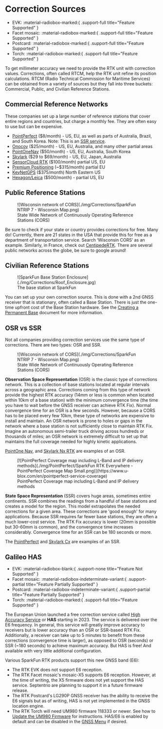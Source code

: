 # Correction Sources

<!--
Compatibility Icons
====================================================================================

:material-radiobox-marked:{ .support-full title="Feature Supported" }
:material-radiobox-indeterminate-variant:{ .support-partial title="Feature Partially Supported" }
:material-radiobox-blank:{ .support-none title="Feature Not Supported" }
-->

<div class="grid cards fill" markdown>

- EVK: :material-radiobox-marked:{ .support-full title="Feature Supported" }
- Facet mosaic: :material-radiobox-marked:{ .support-full title="Feature Supported" }
- Postcard: :material-radiobox-marked:{ .support-full title="Feature Supported" }
- Torch: :material-radiobox-marked:{ .support-full title="Feature Supported" }

</div>

To get millimeter accuracy we need to provide the RTK unit with correction values. Corrections, often called RTCM, help the RTK unit refine its position calculations. RTCM (Radio Technical Commission for Maritime Services) can be obtained from a variety of sources but they fall into three buckets: Commercial, Public, and Civilian Reference Stations.

## Commercial Reference Networks

These companies set up a large number of reference stations that cover entire regions and countries, but charge a monthly fee. They are often easy to use but can be expensive.

- [PointPerfect](https://docs.sparkfun.com/SparkFun_RTK_Everywhere_Firmware/quickstart-torch/#pointperfect-corrections) ($8/month) - US, EU, as well as parts of Australia, Brazil, and South Korea. Note: This is an [SSR service](https://docs.sparkfun.com/SparkFun_RTK_Everywhere_Firmware/correction_sources/#osr-vs-ssr).
- [Onocoy](https://console.onocoy.com/explorer) ($25/month) - US, EU, Australia, and many other partial areas
- [PointOneNav](https://app.pointonenav.com/trial?src=sparkfun) ($50/month) - US, EU, Australia, South Korea
- [Skylark](https://www.swiftnav.com/skylark) ($29 to $69/month) - US, EU, Japan, Australia
- [SensorCloud RTK](https://rtk.sensorcloud.com/pricing/) ($100/month) partial US, EU
- [Premium Positioning](https://www.premium-positioning.com) (~$315/month) partial EU
- [KeyNetGPS](https://www.keypre.com/KeynetGPS) ($375/month) North Eastern US
- [Hexagon/Leica](https://hxgnsmartnet.com/en-US) ($500/month) - partial US, EU

## Public Reference Stations

<figure markdown>
![Wisconsin network of CORS](./img/Corrections/SparkFun NTRIP 7 - Wisconsin Map.png)
<figcaption markdown>
State Wide Network of Continuously Operating Reference Stations (CORS)
</figcaption>
</figure>

Be sure to check if your state or country provides corrections for free. Many do! Currently, there are 21 states in the USA that provide this for free as a department of transportation service. Search ‘Wisconsin CORS’ as an example. Similarly, in France, check out [CentipedeRTK](https://docs.centipede.fr/). There are several public networks across the globe, be sure to google around!

## Civilian Reference Stations

<figure markdown>
![SparkFun Base Station Enclosure](./img/Corrections/Roof_Enclosure.jpg)
<figcaption markdown>
The base station at SparkFun
</figcaption>
</figure>

You can set up your own correction source. This is done with a 2nd GNSS receiver that is stationary, often called a Base Station. There is just the one-time upfront cost of the Base Station hardware. See the [Creating a Permanent Base](https://docs.sparkfun.com/SparkFun_RTK_Everywhere_Firmware/permanent_base/) document for more information.

## OSR vs SSR

Not all companies providing correction services use the same type of corrections. There are two types: OSR and SSR.

<figure markdown>
![Wisconsin network of CORS](./img/Corrections/SparkFun NTRIP 7 - Wisconsin Map.png)
<figcaption markdown>
State Wide Network of Continuously Operating Reference Stations (CORS)
</figcaption>
</figure>

**Observation Space Representation** (OSR) is the classic type of corrections network. This is a collection of base stations located at regular intervals across a geographic area. Corrections coming from this type of network provide the highest RTK accuracy (14mm or less is common when located within 10km of a base station) with the minimum convergence time (the time you have to wait before the GNSS receiver can achieve RTK Fix). Normal convergence time for an OSR is a few seconds. However, because a CORS has to be placed every few 10km, these type of networks are expensive to install and maintain. An OSR network is prone to holes or gaps in the network where a base station is not sufficiently close to maintain RTK Fix. Imagine an autonomous semi-trailer truck driving across hundreds or thousands of miles; an OSR network is extremely difficult to set up that maintains the full coverage needed for highly kinetic applications.

[PointOne Nav](https://app.pointonenav.com/trial?src=sparkfun), and [Skylark Nx RTK](https://www.swiftnav.com/products/skylark) are examples of an OSR.

<figure markdown>
[![PointPerfect Coverage map including L-Band and IP delivery methods](./img/PointPerfect/SparkFun RTK Everywhere - PointPerfect Coverage Map Small.png)](https://www.u-blox.com/en/pointperfect-service-coverage)
<figcaption markdown>
PointPerfect Coverage map including L-Band and IP delivery methods
</figcaption>
</figure>

**State Space Representation** (SSR) covers huge areas, sometimes entire continents. SSR combines the readings from a handful of base stations and creates a model for the region. This model extrapolates the needed corrections for a given area. These corrections are 'good enough' for many applications. Because SSR requires far fewer base stations, they are often a much lower-cost service. The RTK Fix accuracy is lower (20mm is possible but 30-60mm is common), and the convergence time increases considerably. Convergence time for an SSR can be 180 seconds or more.

The [PointPerfect](https://www.u-blox.com/en/pointperfect-service-coverage) and [Skylark Cx](https://www.swiftnav.com/products/skylark) are examples of an SSR.

## Galileo HAS

<!--
Compatibility Icons
====================================================================================

:material-radiobox-marked:{ .support-full title="Feature Supported" }
:material-radiobox-indeterminate-variant:{ .support-partial title="Feature Partially Supported" }
:material-radiobox-blank:{ .support-none title="Feature Not Supported" }
-->

<div class="grid cards fill" markdown>

- EVK: :material-radiobox-blank:{ .support-none title="Feature Not Supported" }
- Facet mosaic: :material-radiobox-indeterminate-variant:{ .support-partial title="Feature Partially Supported" }
- Postcard: :material-radiobox-indeterminate-variant:{ .support-partial title="Feature Partially Supported" }
- Torch: :material-radiobox-marked:{ .support-full title="Feature Supported" }

</div>

The European Union launched a free correction service called [High Accuracy Service](https://www.gsc-europa.eu/galileo/services/galileo-high-accuracy-service-has) or **HAS** starting in 2023. The service is delivered over the E6 frequency. In general, this service will greatly improve accuracy to receivers but is lower accuracy than an OSR or SSR-based RTK Fix. Additionally, a receiver can take up to 5 minutes to benefit from these corrections (convergence time is larger), as opposed to OSR (seconds) or SSR (~180 seconds) to achieve maximum accuracy. But HAS is free! And available with very little additional configuration.

Various SparkFun RTK products support this new GNSS band (E6):

* The RTK EVK does not support E6 reception.
* The RTK Facet mosaic's mosaic-X5 supports E6 reception. However, at the time of writing, the X5 firmware does not yet support the HAS service. Septentrio are planning to support it in a future firmware release.
* The RTK Postcard's LG290P GNSS receiver has the ability to receive the E6 signals but as of writing, HAS is not yet implemented in the GNSS location engine.
* The RTK Torch will need UM980 firmware 118333 or newer. See how to [Update the UM980 Firmware](./firmware_update_um980.md) for instructions. HAS/E6 is enabled by default and can be disabled in the [GNSS Menu](menu_gnss.md#galileo-e6-corrections) if desired.
